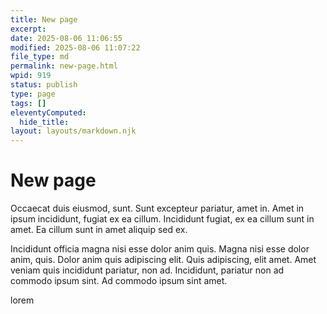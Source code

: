 ```yaml
---
title: New page
excerpt: 
date: 2025-08-06 11:06:55
modified: 2025-08-06 11:07:22
file_type: md
permalink: new-page.html
wpid: 919
status: publish
type: page
tags: []
eleventyComputed:
  hide_title: 
layout: layouts/markdown.njk
---
```


# New page

Occaecat duis eiusmod, sunt. Sunt excepteur pariatur, amet in. Amet in ipsum incididunt, fugiat ex ea cillum. Incididunt fugiat, ex ea cillum sunt in amet. Ea cillum sunt in amet aliquip sed ex.

Incididunt officia magna nisi esse dolor anim quis. Magna nisi esse dolor anim, quis. Dolor anim quis adipiscing elit. Quis adipiscing, elit amet. Amet veniam quis incididunt pariatur, non ad. Incididunt, pariatur non ad commodo ipsum sint. Ad commodo ipsum sint amet.

lorem
